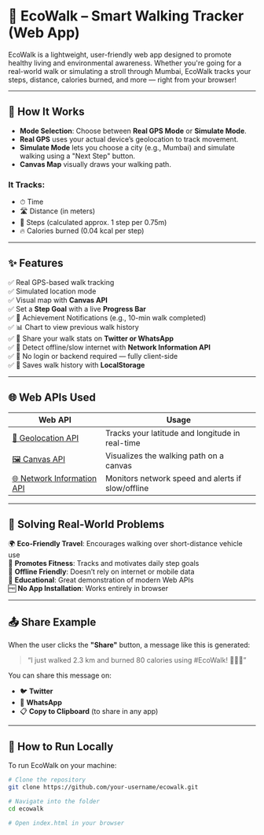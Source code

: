# 🌱 EcoWalk – Smart Walking Tracker (Web App)

EcoWalk is a lightweight, user-friendly web app designed to promote healthy living and environmental awareness. Whether you're going for a real-world walk or simulating a stroll through Mumbai, EcoWalk tracks your steps, distance, calories burned, and more — right from your browser!

---

## 🧠 How It Works

- **Mode Selection**: Choose between **Real GPS Mode** or **Simulate Mode**.
- **Real GPS** uses your actual device’s geolocation to track movement.
- **Simulate Mode** lets you choose a city (e.g., Mumbai) and simulate walking using a "Next Step" button.
- **Canvas Map** visually draws your walking path.

### It Tracks:
- ⏱ Time
- 🛣 Distance (in meters)
- 👣 Steps (calculated approx. 1 step per 0.75m)
- 🔥 Calories burned (0.04 kcal per step)

---

## ✨ Features

✅ Real GPS-based walk tracking  
✅ Simulated location mode  
✅ Visual map with **Canvas API**  
✅ Set a **Step Goal** with a live **Progress Bar**  
✅ 🎯 Achievement Notifications (e.g., 10-min walk completed)  
✅ 📊 Chart to view previous walk history  
✅ 📱 Share your walk stats on **Twitter or WhatsApp**  
✅ 📶 Detect offline/slow internet with **Network Information API**  
✅ 🔐 No login or backend required — fully client-side  
✅ 💾 Saves walk history with **LocalStorage**

---

## 🌐 Web APIs Used

| Web API | Usage |
|--------|-------|
| [📍 Geolocation API](https://developer.mozilla.org/en-US/docs/Web/API/Geolocation_API) | Tracks your latitude and longitude in real-time |
| [🖼️ Canvas API](https://developer.mozilla.org/en-US/docs/Web/API/Canvas_API) | Visualizes the walking path on a canvas |
| [🌐 Network Information API](https://developer.mozilla.org/en-US/docs/Web/API/Network_Information_API) | Monitors network speed and alerts if slow/offline |

---

## 🎯 Solving Real-World Problems

🌍 **Eco-Friendly Travel**: Encourages walking over short-distance vehicle use  
🏃 **Promotes Fitness**: Tracks and motivates daily step goals  
📱 **Offline Friendly**: Doesn’t rely on internet or mobile data  
🧠 **Educational**: Great demonstration of modern Web APIs  
🆓 **No App Installation**: Works entirely in browser  

---

## 📤 Share Example

When the user clicks the **"Share"** button, a message like this is generated:

> “I just walked 2.3 km and burned 80 calories using #EcoWalk! 🌱🚶‍♀️”

You can share this message on:

- 🐦 **Twitter**
- 📱 **WhatsApp**
- 📋 **Copy to Clipboard** (to share in any app)

---

## 🧪 How to Run Locally

To run EcoWalk on your machine:

```bash
# Clone the repository
git clone https://github.com/your-username/ecowalk.git

# Navigate into the folder
cd ecowalk

# Open index.html in your browser
